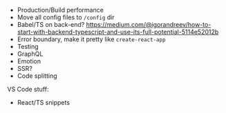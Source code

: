 * Production/Build performance
* Move all config files to `/config` dir
* Babel/TS on back-end?
    https://medium.com/@igorandreev/how-to-start-with-backend-typescript-and-use-its-full-potential-5114e52012b
* Error boundary, make it pretty like `create-react-app`
* Testing
* GraphQL
* Emotion
* SSR?
* Code splitting

VS Code stuff:
* React/TS snippets
